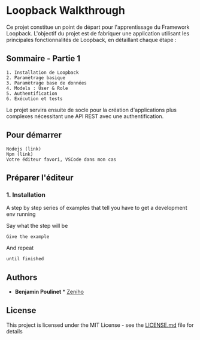 # Loopback Walkthrough

Ce projet constitue un point de départ pour l'apprentissage du Framework Loopback. L'objectif du projet est de fabriquer une application utilisant les principales fonctionnalités de Loopback, en détaillant chaque étape :

## Sommaire - Partie 1
```
1. Installation de Loopback
2. Paramètrage basique
3. Paramètrage base de données
4. Models : User & Role
5. Authentification
6. Exécution et tests 

```

Le projet servira ensuite de socle pour la création d'applications plus complexes nécessitant une API REST avec une authentification.

## Pour démarrer

```
Nodejs (link)
Npm (link)
Votre éditeur favori, VSCode dans mon cas
```

## Préparer l'éditeur



### 1. Installation

A step by step series of examples that tell you have to get a development env running

Say what the step will be

```
Give the example
```

And repeat

```
until finished
```

## Authors

* **Benjamin Poulinet** * [Zeniho](https://github.com/zenihocorp)


## License

This project is licensed under the MIT License - see the [LICENSE.md](LICENSE.md) file for details
